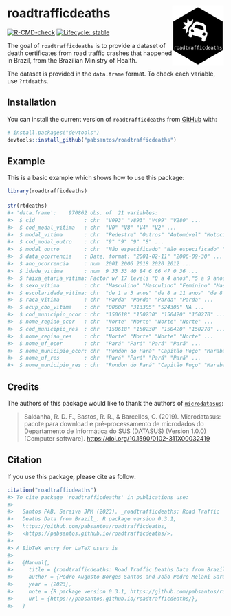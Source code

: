 
<!-- README.md is generated from README.Rmd. Please edit that file -->

# roadtrafficdeaths <a href="https://pabsantos.github.io/roadtrafficdeaths/"><img src="man/figures/logo.png" align="right" height="139" alt="roadtrafficdeaths website" /></a>

<!-- badges: start -->

[![R-CMD-check](https://github.com/pabsantos/roadtrafficdeaths/actions/workflows/R-CMD-check.yaml/badge.svg)](https://github.com/pabsantos/roadtrafficdeaths/actions/workflows/R-CMD-check.yaml)
[![Lifecycle:
stable](https://img.shields.io/badge/lifecycle-stable-brightgreen.svg)](https://lifecycle.r-lib.org/articles/stages.html#stable)
<!-- badges: end -->

The goal of `roadtrafficdeaths` is to provide a dataset of death
certificates from road traffic crashes that happened in Brazil, from the
Brazilian Ministry of Health.

The dataset is provided in the `data.frame` format. To check each
variable, use `?rtdeaths`.

## Installation

You can install the current version of `roadtrafficdeaths` from
[GitHub](https://github.com/) with:

``` r
# install.packages("devtools")
devtools::install_github("pabsantos/roadtrafficdeaths")
```

## Example

This is a basic example which shows how to use this package:

``` r
library(roadtrafficdeaths)

str(rtdeaths)
#> 'data.frame':    970862 obs. of  21 variables:
#>  $ cid                : chr  "V093" "V893" "V499" "V280" ...
#>  $ cod_modal_vitima   : chr  "V0" "V8" "V4" "V2" ...
#>  $ modal_vitima       : chr  "Pedestre" "Outros" "Automóvel" "Motocicleta" ...
#>  $ cod_modal_outro    : chr  "9" "9" "9" "8" ...
#>  $ modal_outro        : chr  "Não especificado" "Não especificado" "Não especificado" "Sem colisão" ...
#>  $ data_ocorrencia    : Date, format: "2001-02-11" "2006-09-30" ...
#>  $ ano_ocorrencia     : num  2001 2006 2018 2020 2012 ...
#>  $ idade_vitima       : num  9 33 33 40 84 6 66 47 0 36 ...
#>  $ faixa_etaria_vitima: Factor w/ 17 levels "0 a 4 anos","5 a 9 anos",..: 2 7 7 9 17 2 14 10 1 8 ...
#>  $ sexo_vitima        : chr  "Masculino" "Masculino" "Feminino" "Masculino" ...
#>  $ escolaridade_vitima: chr  "de 1 a 3 anos" "de 8 a 11 anos" "de 8 a 11 anos" "de 1 a 3 anos" ...
#>  $ raca_vitima        : chr  "Parda" "Parda" "Parda" "Parda" ...
#>  $ ocup_cbo_vitima    : chr  "00600" "313305" "524305" NA ...
#>  $ cod_municipio_ocor : chr  "150618" "150230" "150420" "150270" ...
#>  $ nome_regiao_ocor   : chr  "Norte" "Norte" "Norte" "Norte" ...
#>  $ cod_municipio_res  : chr  "150618" "150230" "150420" "150270" ...
#>  $ nome_regiao_res    : chr  "Norte" "Norte" "Norte" "Norte" ...
#>  $ nome_uf_ocor       : chr  "Pará" "Pará" "Pará" "Pará" ...
#>  $ nome_municipio_ocor: chr  "Rondon do Pará" "Capitão Poço" "Marabá" "Conceição do Araguaia" ...
#>  $ nome_uf_res        : chr  "Pará" "Pará" "Pará" "Pará" ...
#>  $ nome_municipio_res : chr  "Rondon do Pará" "Capitão Poço" "Marabá" "Conceição do Araguaia" ...
```

## Credits

The authors of this package would like to thank the authors of
[`microdatasus`](https://github.com/rfsaldanha/microdatasus):

> Saldanha, R. D. F., Bastos, R. R., & Barcellos, C. (2019).
> Microdatasus: pacote para download e pré-processamento de microdados
> do Departamento de Informática do SUS (DATASUS) (Version 1.0.0)
> \[Computer software\]. <https://doi.org/10.1590/0102-311X00032419>

## Citation

If you use this package, please cite as follow:

``` r
citation("roadtrafficdeaths")
#> To cite package 'roadtrafficdeaths' in publications use:
#> 
#>   Santos PAB, Saraiva JPM (2023). _roadtrafficdeaths: Road Traffic
#>   Deaths Data from Brazil_. R package version 0.3.1,
#>   https://github.com/pabsantos/roadtrafficdeaths,
#>   <https://pabsantos.github.io/roadtrafficdeaths/>.
#> 
#> A BibTeX entry for LaTeX users is
#> 
#>   @Manual{,
#>     title = {roadtrafficdeaths: Road Traffic Deaths Data from Brazil},
#>     author = {Pedro Augusto Borges Santos and João Pedro Melani Saraiva},
#>     year = {2023},
#>     note = {R package version 0.3.1, https://github.com/pabsantos/roadtrafficdeaths},
#>     url = {https://pabsantos.github.io/roadtrafficdeaths/},
#>   }
```
